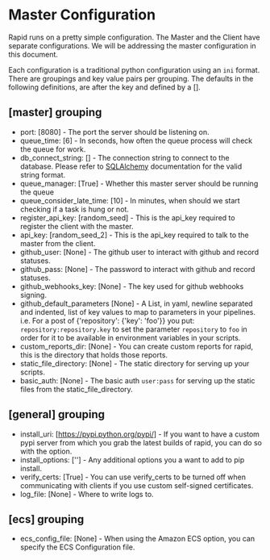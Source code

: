 # Master Configuration

Rapid runs on a pretty simple configuration. The Master and the Client have separate configurations. We will be
addressing the master configuration in this document.

Each configuration is a traditional python configuration using an `ini` format. There are groupings and key value
pairs per grouping. The defaults in the following definitions, are after the key and defined by a [].

## [master] grouping

- port: [8080] - The port the server should be listening on.
- queue_time: [6] - In seconds, how often the queue process will check the queue for work.
- db_connect_string: [] - The connection string to connect to the database. Please refer to [SQLAlchemy](https://docs.sqlalchemy.org/en/13/core/engines.html) documentation
  for the valid string format.
- queue_manager: [True] - Whether this master server should be running the queue
- queue_consider_late_time: [10] - In minutes, when should we start checking if a task is hung or not.
- register_api_key: [random_seed] - This is the api_key required to register the client with the master.
- api_key: [random_seed_2] - This is the api_key required to talk to the master from the client.
- github_user: [None] - The github user to interact with github and record statuses.
- github_pass: [None] - The password to interact with github and record statuses.
- github_webhooks_key: [None] - The key used for github webhooks signing.
- github_default_parameters [None] - A List, in yaml, newline separated and indented, list of key values to map to parameters in your pipelines.
  i.e. For a post of {'repository': {'key': 'foo'}} you put: `repository:repository.key` to set the parameter `repository` to `foo` in order
  for it to be available in environment variables in your scripts.
- custom_reports_dir: [None] - You can create custom reports for rapid, this is the directory that holds those reports.
- static_file_directory: [None] - The static directory for serving up your scripts.     
- basic_auth: [None] - The basic auth `user:pass` for serving up the static files from the static_file_directory.

## [general] grouping

- install_uri: [https://pypi.python.org/pypi/] - If you want to have a custom pypi server from which you grab the latest builds of rapid,
  you can do so with the option.
- install_options: [''] - Any additional options you a want to add to pip install.
- verify_certs: [True] - You can use verify_certs to be turned off when communicating with clients if you use custom self-signed certificates.
- log_file: [None] - Where to write logs to.

## [ecs] grouping
- ecs_config_file: [None] - When using the Amazon ECS option, you can specify the ECS Configuration file. 
